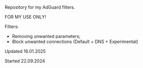 Repository for my AdGuard filters.

FOR MY USE ONLY!

Filters:
- Removing unwanted parameters;
- Block unwanted connections (Default + DNS + Experimental)

Updated 16.01.2025

Started 22.09.2024
